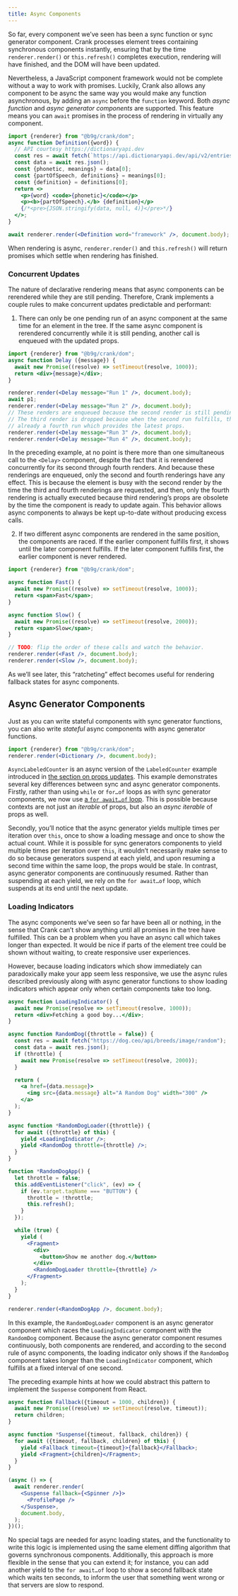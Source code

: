 ```yaml
---
title: Async Components
---
```


So far, every component we’ve seen has been a sync function or sync generator component. Crank processes element trees containing synchronous components instantly, ensuring that by the time `renderer.render()` or `this.refresh()` completes execution, rendering will have finished, and the DOM will have been updated.

Nevertheless, a JavaScript component framework would not be complete without a way to work with promises. Luckily, Crank also allows any component to be async the same way you would make any function asynchronous, by adding an `async` before the `function` keyword. Both *async function* and *async generator components* are supported. This feature means you can `await` promises in the process of rendering in virtually any component.

```jsx live
import {renderer} from "@b9g/crank/dom";
async function Definition({word}) {
  // API courtesy https://dictionaryapi.dev
  const res = await fetch(`https://api.dictionaryapi.dev/api/v2/entries/en/${word}`);
  const data = await res.json();
  const {phonetic, meanings} = data[0];
  const {partOfSpeech, definitions} = meanings[0];
  const {definition} = definitions[0];
  return <>
    <p>{word} <code>{phonetic}</code></p>
    <p><b>{partOfSpeech}.</b> {definition}</p>
    {/*<pre>{JSON.stringify(data, null, 4)}</pre>*/}
  </>;
}

await renderer.render(<Definition word="framework" />, document.body);
```

When rendering is async, `renderer.render()` and `this.refresh()` will return promises which settle when rendering has finished.

### Concurrent Updates
The nature of declarative rendering means that async components can be rerendered while they are still pending. Therefore, Crank implements a couple rules to make concurrent updates predictable and performant:

1. There can only be one pending run of an async component at the same time for an element in the tree. If the same async component is rerendered concurrently while it is still pending, another call is enqueued with the updated props.

```jsx live
import {renderer} from "@b9g/crank/dom";
async function Delay ({message}) {
  await new Promise((resolve) => setTimeout(resolve, 1000));
  return <div>{message}</div>;
}

renderer.render(<Delay message="Run 1" />, document.body);
await p1;
renderer.render(<Delay message="Run 2" />, document.body);
// These renders are enqueued because the second render is still pending.
// The third render is dropped because when the second run fulfills, there is
// already a fourth run which provides the latest props.
renderer.render(<Delay message="Run 3" />, document.body);
renderer.render(<Delay message="Run 4" />, document.body);
```

In the preceding example, at no point is there more than one simultaneous call to the `<Delay>` component, despite the fact that it is rerendered concurrently for its second through fourth renders. And because these renderings are enqueued, only the second and fourth renderings have any effect. This is because the element is busy with the second render by the time the third and fourth renderings are requested, and then, only the fourth rendering is actually executed because third rendering’s props are obsolete by the time the component is ready to update again. This behavior allows async components to always be kept up-to-date without producing excess calls.

2. If two different async components are rendered in the same position, the components are raced. If the earlier component fulfills first, it shows until the later component fulfills. If the later component fulfills first, the earlier component is never rendered.

```jsx live
import {renderer} from "@b9g/crank/dom";

async function Fast() {
  await new Promise((resolve) => setTimeout(resolve, 1000));
  return <span>Fast</span>;
}

async function Slow() {
  await new Promise((resolve) => setTimeout(resolve, 2000));
  return <span>Slow</span>;
}

// TODO: flip the order of these calls and watch the behavior.
renderer.render(<Fast />, document.body);
renderer.render(<Slow />, document.body);
```

As we’ll see later, this “ratcheting” effect becomes useful for rendering fallback states for async components.

## Async Generator Components
Just as you can write stateful components with sync generator functions, you can also write *stateful* async components with async generator functions.

```jsx live
import {renderer} from "@b9g/crank/dom";
renderer.render(<Dictionary />, document.body);
```

`AsyncLabeledCounter` is an async version of the `LabeledCounter` example introduced in [the section on props updates](./components#props-updates). This example demonstrates several key differences between sync and async generator components. Firstly, rather than using `while` or `for…of` loops as with sync generator components, we now use [a `for await…of` loop](https://developer.mozilla.org/en-US/docs/Web/JavaScript/Reference/Statements/for-await...of). This is possible because contexts are not just an *iterable* of props, but also an *async iterable* of props as well.

Secondly, you’ll notice that the async generator yields multiple times per iteration over `this`, once to show a loading message and once to show the actual count. While it is possible for sync generators components to yield multiple times per iteration over `this`, it wouldn’t necessarily make sense to do so because generators suspend at each yield, and upon resuming a second time within the same loop, the props would be stale. In contrast, async generator components are continuously resumed. Rather than suspending at each yield, we rely on the `for await…of` loop, which suspends at its end until the next update.

### Loading Indicators
The async components we’ve seen so far have been all or nothing, in the sense that Crank can’t show anything until all promises in the tree have fulfilled. This can be a problem when you have an async call which takes longer than expected. It would be nice if parts of the element tree could be shown without waiting, to create responsive user experiences.

However, because loading indicators which show immediately can paradoxically make your app seem less responsive, we use the async rules described previously along with async generator functions to show loading indicators which appear only when certain components take too long.

```jsx
async function LoadingIndicator() {
  await new Promise(resolve => setTimeout(resolve, 1000));
  return <div>Fetching a good boy...</div>;
}

async function RandomDog({throttle = false}) {
  const res = await fetch("https://dog.ceo/api/breeds/image/random");
  const data = await res.json();
  if (throttle) {
    await new Promise(resolve => setTimeout(resolve, 2000));
  }

  return (
    <a href={data.message}>
      <img src={data.message} alt="A Random Dog" width="300" />
    </a>
  );
}

async function *RandomDogLoader({throttle}) {
  for await ({throttle} of this) {
    yield <LoadingIndicator />;
    yield <RandomDog throttle={throttle} />;
  }
}

function *RandomDogApp() {
  let throttle = false;
  this.addEventListener("click", (ev) => {
    if (ev.target.tagName === "BUTTON") {
      throttle = !throttle;
      this.refresh();
    }
  });

  while (true) {
    yield (
      <Fragment>
        <div>
          <button>Show me another dog.</button>
        </div>
        <RandomDogLoader throttle={throttle} />
      </Fragment>
    );
  }
}

renderer.render(<RandomDogApp />, document.body);
```

In this example, the `RandomDogLoader` component is an async generator component which races the `LoadingIndicator` component with the `RandomDog` component. Because the async generator component resumes continuously, both components are rendered, and according to the second rule of async components, the loading indicator only shows if the `RandomDog` component takes longer than the `LoadingIndicator` component, which fulfills at a fixed interval of one second.

The preceding example hints at how we could abstract this pattern to implement the `Suspense` component from React.

```jsx
async function Fallback({timeout = 1000, children}) {
  await new Promise((resolve) => setTimeout(resolve, timeout));
  return children;
}

async function *Suspense({timeout, fallback, children}) {
  for await ({timeout, fallback, children} of this) {
    yield <Fallback timeout={timeout}>{fallback}</Fallback>;
    yield <Fragment>{children}</Fragment>;
  }
}

(async () => {
  await renderer.render(
    <Suspense fallback={<Spinner />}>
      <ProfilePage />
    </Suspense>,
    document.body,
  );
})();
```

No special tags are needed for async loading states, and the functionality to write this logic is implemented using the same element diffing algorithm that governs synchronous components. Additionally, this approach is more flexible in the sense that you can extend it; for instance, you can add another yield to the `for await…of` loop to show a second fallback state which waits ten seconds, to inform the user that something went wrong or that servers are slow to respond.
